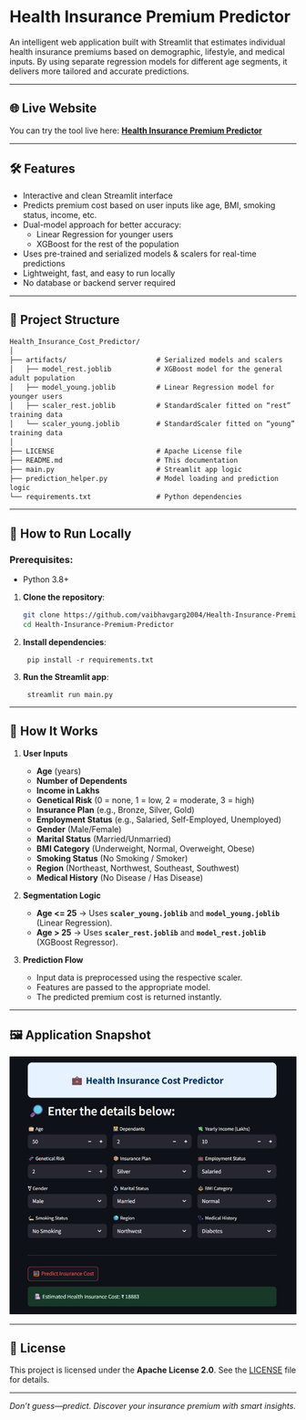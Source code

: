 # Health Insurance Premium Predictor

An intelligent web application built with Streamlit that estimates individual health insurance premiums based on demographic, lifestyle, and medical inputs. By using separate regression models for different age segments, it delivers more tailored and accurate predictions.

---

## 🌐 Live Website
You can try the tool live here: **[Health Insurance Premium Predictor](https://vaibhav-project-premium-prediction.streamlit.app/)**

---

## 🛠 Features  
- Interactive and clean Streamlit interface  
- Predicts premium cost based on user inputs like age, BMI, smoking status, income, etc.  
- Dual-model approach for better accuracy:
    - Linear Regression for younger users
    - XGBoost for the rest of the population
- Uses pre-trained and serialized models & scalers for real-time predictions  
- Lightweight, fast, and easy to run locally
- No database or backend server required

---

## 📂 Project Structure

```
Health_Insurance_Cost_Predictor/
│
├── artifacts/                      # Serialized models and scalers
│   ├── model_rest.joblib           # XGBoost model for the general adult population
│   ├── model_young.joblib          # Linear Regression model for younger users
│   ├── scaler_rest.joblib          # StandardScaler fitted on “rest” training data
│   └── scaler_young.joblib         # StandardScaler fitted on “young” training data
│
├── LICENSE                         # Apache License file
├── README.md                       # This documentation
├── main.py                         # Streamlit app logic
├── prediction_helper.py            # Model loading and prediction logic
└── requirements.txt                # Python dependencies
```

---

## 🚀 How to Run Locally  
### Prerequisites:  
- Python 3.8+

1. **Clone the repository**:
   ```bash
   git clone https://github.com/vaibhavgarg2004/Health-Insurance-Premium-Predictor.git
   cd Health-Insurance-Premium-Predictor
   ```
2. **Install dependencies**:   
   ```commandline
    pip install -r requirements.txt
   ```
5. **Run the Streamlit app**:   
   ```commandline
    streamlit run main.py
   ```

---

## 🧠 How It Works

1. **User Inputs**  
   - **Age** (years)  
   - **Number of Dependents**  
   - **Income in Lakhs**  
   - **Genetical Risk** (0 = none, 1 = low, 2 = moderate, 3 = high)  
   - **Insurance Plan** (e.g., Bronze, Silver, Gold)  
   - **Employment Status** (e.g., Salaried, Self-Employed, Unemployed)  
   - **Gender** (Male/Female)  
   - **Marital Status** (Married/Unmarried)  
   - **BMI Category** (Underweight, Normal, Overweight, Obese)  
   - **Smoking Status** (No Smoking / Smoker)  
   - **Region** (Northeast, Northwest, Southeast, Southwest)  
   - **Medical History** (No Disease / Has Disease)  

2. **Segmentation Logic**  
   - **Age <= 25** → Uses **`scaler_young.joblib`** and **`model_young.joblib`** (Linear Regression).
   - **Age > 25** → Uses **`scaler_rest.joblib`** and **`model_rest.joblib`** (XGBoost Regressor).

3. **Prediction Flow**  
   - Input data is preprocessed using the respective scaler.  
   - Features are passed to the appropriate model.  
   - The predicted premium cost is returned instantly.

---
   
## 🖼️ Application Snapshot

![Application UI](insurance_predictor_ui_mockup.png)

---

## 📄 License
This project is licensed under the **Apache License 2.0**. See the [LICENSE](./LICENSE) file for details.

---

*Don’t guess—predict. Discover your insurance premium with smart insights.*

